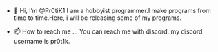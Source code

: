 - 👋 Hi, I’m @Pr0tiK1
I am a hobbyist programmer.I make programs from time to time.Here,
i will be releasing some of my programs.

- 📫 How to reach me ...
You can reach me with discord.
my discord username is pr0t1k.
<!---
Pr0tiK1/Pr0tiK1 is a ✨ special ✨ repository because its `README.md` (this file) appears on your GitHub profile.
You can click the Preview link to take a look at your changes.
--->
